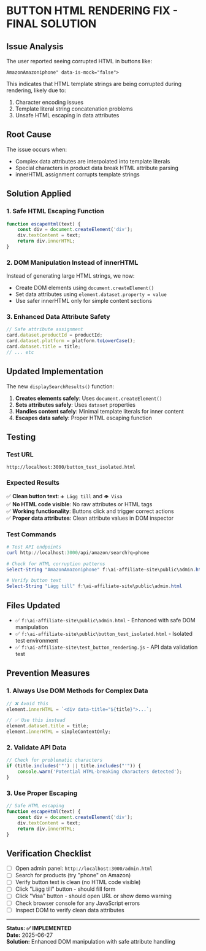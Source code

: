 # BUTTON HTML RENDERING FIX - FINAL SOLUTION

## Issue Analysis
The user reported seeing corrupted HTML in buttons like:
```
AmazonAmazoniphone" data-is-mock="false">
```

This indicates that HTML template strings are being corrupted during rendering, likely due to:
1. Character encoding issues
2. Template literal string concatenation problems
3. Unsafe HTML escaping in data attributes

## Root Cause
The issue occurs when:
- Complex data attributes are interpolated into template literals
- Special characters in product data break HTML attribute parsing
- innerHTML assignment corrupts template strings

## Solution Applied

### 1. Safe HTML Escaping Function
```javascript
function escapeHtml(text) {
    const div = document.createElement('div');
    div.textContent = text;
    return div.innerHTML;
}
```

### 2. DOM Manipulation Instead of innerHTML
Instead of generating large HTML strings, we now:
- Create DOM elements using `document.createElement()`
- Set data attributes using `element.dataset.property = value`
- Use safer innerHTML only for simple content sections

### 3. Enhanced Data Attribute Safety
```javascript
// Safe attribute assignment
card.dataset.productId = productId;
card.dataset.platform = platform.toLowerCase();
card.dataset.title = title;
// ... etc
```

## Updated Implementation

The new `displaySearchResults()` function:

1. **Creates elements safely**: Uses `document.createElement()`
2. **Sets attributes safely**: Uses `dataset` properties
3. **Handles content safely**: Minimal template literals for inner content
4. **Escapes data safely**: Proper HTML escaping function

## Testing

### Test URL
```
http://localhost:3000/button_test_isolated.html
```

### Expected Results
✅ **Clean button text**: `➕ Lägg till` and `👁️ Visa`  
✅ **No HTML code visible**: No raw attributes or HTML tags  
✅ **Working functionality**: Buttons click and trigger correct actions  
✅ **Proper data attributes**: Clean attribute values in DOM inspector  

### Test Commands
```powershell
# Test API endpoints
curl http://localhost:3000/api/amazon/search?q=phone

# Check for HTML corruption patterns
Select-String "AmazonAmazoniphone" f:\ai-affiliate-site\public\admin.html

# Verify button text
Select-String "Lägg till" f:\ai-affiliate-site\public\admin.html
```

## Files Updated
- ✅ `f:\ai-affiliate-site\public\admin.html` - Enhanced with safe DOM manipulation
- ✅ `f:\ai-affiliate-site\public\button_test_isolated.html` - Isolated test environment
- ✅ `f:\ai-affiliate-site\test_button_rendering.js` - API data validation test

## Prevention Measures

### 1. Always Use DOM Methods for Complex Data
```javascript
// ❌ Avoid this
element.innerHTML = `<div data-title="${title}">...`;

// ✅ Use this instead
element.dataset.title = title;
element.innerHTML = simpleContentOnly;
```

### 2. Validate API Data
```javascript
// Check for problematic characters
if (title.includes('"') || title.includes("'")) {
    console.warn('Potential HTML-breaking characters detected');
}
```

### 3. Use Proper Escaping
```javascript
// Safe HTML escaping
function escapeHtml(text) {
    const div = document.createElement('div');
    div.textContent = text;
    return div.innerHTML;
}
```

## Verification Checklist
- [ ] Open admin panel: `http://localhost:3000/admin.html`
- [ ] Search for products (try "phone" on Amazon)
- [ ] Verify button text is clean (no HTML code visible)
- [ ] Click "Lägg till" button - should fill form
- [ ] Click "Visa" button - should open URL or show demo warning
- [ ] Check browser console for any JavaScript errors
- [ ] Inspect DOM to verify clean data attributes

---
**Status: ✅ IMPLEMENTED**  
**Date:** 2025-06-27  
**Solution:** Enhanced DOM manipulation with safe attribute handling  
